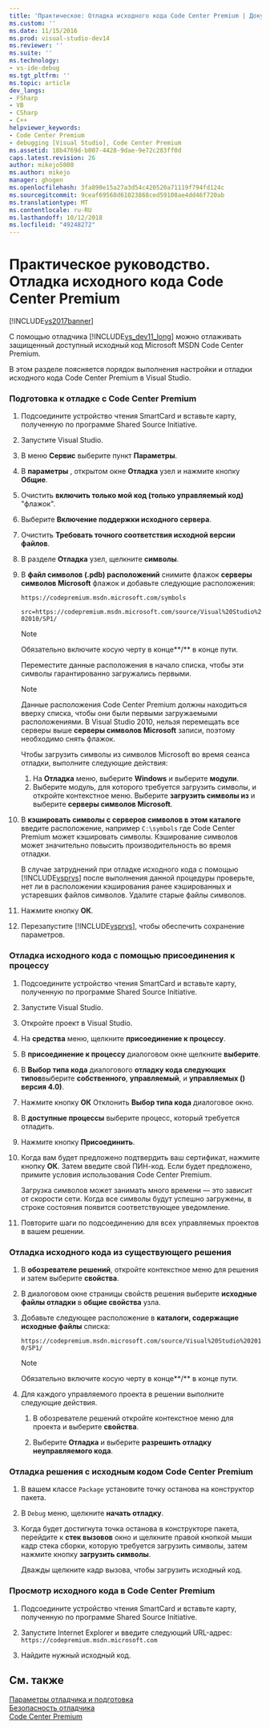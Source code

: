 ```yaml
---
title: 'Практическое: Отладка исходного кода Code Center Premium | Документация Майкрософт'
ms.custom: ''
ms.date: 11/15/2016
ms.prod: visual-studio-dev14
ms.reviewer: ''
ms.suite: ''
ms.technology:
- vs-ide-debug
ms.tgt_pltfrm: ''
ms.topic: article
dev_langs:
- FSharp
- VB
- CSharp
- C++
helpviewer_keywords:
- Code Center Premium
- debugging [Visual Studio], Code Center Premium
ms.assetid: 18b4769d-b007-4428-9dae-9e72c283ff0d
caps.latest.revision: 26
author: mikejo5000
ms.author: mikejo
manager: ghogen
ms.openlocfilehash: 3fa890e15a27a3d54c420520a71119f794fd124c
ms.sourcegitcommit: 9ceaf69568d61023868ced59108ae4dd46f720ab
ms.translationtype: MT
ms.contentlocale: ru-RU
ms.lasthandoff: 10/12/2018
ms.locfileid: "49248272"
---
```

# <a name="how-to-debug-with-code-center-premium-source"></a>Практическое руководство. Отладка исходного кода Code Center Premium
[!INCLUDE[vs2017banner](../includes/vs2017banner.md)]

С помощью отладчика [!INCLUDE[vs_dev11_long](../includes/vs-dev11-long-md.md)] можно отлаживать защищенный доступный исходный код Microsoft MSDN Code Center Premium.  
  
 В этом разделе поясняется порядок выполнения настройки и отладки исходного кода Code Center Premium в Visual Studio.  
  
### <a name="to-prepare-for-debugging-with-code-center-premium"></a>Подготовка к отладке с Code Center Premium  
  
1.  Подсоедините устройство чтения SmartCard и вставьте карту, полученную по программе Shared Source Initiative.  
  
2.  Запустите Visual Studio.  
  
3.  В меню **Сервис** выберите пункт **Параметры**.  
  
4.  В **параметры** , открытом окне **Отладка** узел и нажмите кнопку **Общие**.  
  
5.  Очистить **включить только мой код (только управляемый код)** "флажок".  
  
6.  Выберите **Включение поддержки исходного сервера**.  
  
7.  Очистить **Требовать точного соответствия исходной версии файлов**.  
  
8.  В разделе **Отладка** узел, щелкните **символы**.  
  
9. В **файл символов (.pdb) расположений** снимите флажок **серверы символов Microsoft** флажок и добавьте следующие расположения:  
  
     `https://codepremium.msdn.microsoft.com/symbols`  
  
     `src=https://codepremium.msdn.microsoft.com/source/Visual%20Studio%202010/SP1/`  
  
    > [!NOTE]
    >  Обязательно включите косую черту в конце**/** в конце пути.  
  
     Переместите данные расположения в начало списка, чтобы эти символы гарантированно загружались первыми.  
  
    > [!NOTE]
    >  Данные расположения Code Center Premium должны находиться вверху списка, чтобы они были первыми загружаемыми расположениями. В Visual Studio 2010, нельзя перемещать все серверы выше **серверы символов Microsoft** записи, поэтому необходимо снять флажок.  
    >   
    >  Чтобы загрузить символы из символов Microsoft во время сеанса отладки, выполните следующие действия:  
    >   
    >  1.  На **Отладка** меню, выберите **Windows** и выберите **модули**.  
    > 2.  Выберите модуль, для которого требуется загрузить символы, и откройте контекстное меню. Выберите **загрузить символы из** и выберите **серверы символов Microsoft**.  
  
10. В **кэшировать символы с серверов символов в этом каталоге** введите расположение, например `C:\symbols` где Code Center Premium может кэшировать символы. Кэширование символов может значительно повысить производительность во время отладки.  
  
     В случае затруднений при отладке исходного кода с помощью [!INCLUDE[vsprvs](../includes/vsprvs-md.md)] после выполнения данной процедуры проверьте, нет ли в расположении кэширования ранее кэшированных и устаревших файлов символов. Удалите старые файлы символов.  
  
11. Нажмите кнопку **ОК**.  
  
12. Перезапустите [!INCLUDE[vsprvs](../includes/vsprvs-md.md)], чтобы обеспечить сохранение параметров.  
  
### <a name="to-debug-your-source-code-using-attach-to-process"></a>Отладка исходного кода с помощью присоединения к процессу  
  
1.  Подсоедините устройство чтения SmartCard и вставьте карту, полученную по программе Shared Source Initiative.  
  
2.  Запустите Visual Studio.  
  
3.  Откройте проект в Visual Studio.  
  
4.  На **средства** меню, щелкните **присоединение к процессу**.  
  
5.  В **присоединение к процессу** диалоговом окне щелкните **выберите**.  
  
6.  В **Выбор типа кода** диалогового **отладку кода следующих типов**выберите **собственного**, **управляемый**, и **управляемых () версия 4.0)**.  
  
7.  Нажмите кнопку **ОК** Отклонить **Выбор типа кода** диалоговое окно.  
  
8.  В **доступные процессы** выберите процесс, который требуется отладить.  
  
9. Нажмите кнопку **Присоединить**.  
  
10. Когда вам будет предложено подтвердить ваш сертификат, нажмите кнопку **ОК**. Затем введите свой ПИН-код. Если будет предложено, примите условия использования Code Center Premium.  
  
     Загрузка символов может занимать много времени — это зависит от скорости сети. Когда все символы будут успешно загружены, в строке состояния появится соответствующее уведомление.  
  
11. Повторите шаги по подсоединению для всех управляемых проектов в вашем решении.  
  
### <a name="to-debug-source-code-from-an-existing-solution"></a>Отладка исходного кода из существующего решения  
  
1.  В **обозревателе решений**, откройте контекстное меню для решения и затем выберите **свойства**.  
  
2.  В диалоговом окне страницы свойств решения выберите **исходные файлы отладки** в **общие свойства** узла.  
  
3.  Добавьте следующее расположение в **каталоги, содержащие исходные файлы** списка:  
  
     `https://codepremium.msdn.microsoft.com/source/Visual%20Studio%202010/SP1/`  
  
    > [!NOTE]
    >  Обязательно включите косую черту в конце**/** в конце пути.  
  
4.  Для каждого управляемого проекта в решении выполните следующие действия.  
  
    1.  В обозревателе решений откройте контекстное меню для проекта и выберите **свойства**.  
  
    2.  Выберите **Отладка** и выберите **разрешить отладку неуправляемого кода**.  
  
### <a name="to-debug-your-solution-with-code-center-premium-source"></a>Отладка решения с исходным кодом Code Center Premium  
  
1.  В вашем классе `Package` установите точку останова на конструктор пакета.  
  
2.  В `Debug` меню, щелкните **начать отладку**.  
  
3.  Когда будет достигнута точка останова в конструкторе пакета, перейдите к **стек вызовов** окно и щелкните правой кнопкой мыши кадр стека сборки, которую требуется загрузить символы, затем нажмите кнопку **загрузить символы**.  
  
     Дважды щелкните кадр вызова, чтобы загрузить исходный код.  
  
### <a name="to-browse-source-code-on-code-center-premium"></a>Просмотр исходного кода в Code Center Premium  
  
1.  Подсоедините устройство чтения SmartCard и вставьте карту, полученную по программе Shared Source Initiative.  
  
2.  Запустите Internet Explorer и введите следующий URL-адрес: `https://codepremium.msdn.microsoft.com`  
  
3.  Найдите нужный исходный код.  
  
## <a name="see-also"></a>См. также  
 [Параметры отладчика и подготовка](../debugger/debugger-settings-and-preparation.md)   
 [Безопасность отладчика](../debugger/debugger-security.md)   
 [Code Center Premium](http://www.microsoft.com/resources/sharedsource/ccp.mspx)



